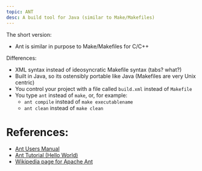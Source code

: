 ```yaml
---
topic: ANT
desc: A build tool for Java (similar to Make/Makefiles)
---
```


The short version:

* Ant is similar in purpose to Make/Makefiles for C/C++

Differences:

* XML syntax instead of ideosyncratic Makefile syntax (tabs? what?)
* Built in Java, so its ostensibly portable like Java (Makefiles are very Unix centric)
* You control your project with a file called `build.xml` instead of `Makefile`
* You type `ant` instead of `make`, or, for example: 
    * `ant compile` instead of `make executablename`
    * `ant clean` instead of `make clean`


# References:

* [Ant Users Manual](https://ant.apache.org/manual/)
* [Ant Tutorial (Hello World)](https://ant.apache.org/manual/tutorial-HelloWorldWithAnt.html)
* [Wikipedia page for Apache Ant](https://en.wikipedia.org/wiki/Apache_Ant)
